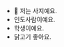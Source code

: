 - 👋 저는 사지예요.
- 인도사람이예요.
- 학생이예요.
- 닭고기 좋아요.
<!---
Sachi-27/Sachi-27 is a ✨ special ✨ repository because its `README.md` (this file) appears on your GitHub profile.
You can click the Preview link to take a look at your changes.
--->
